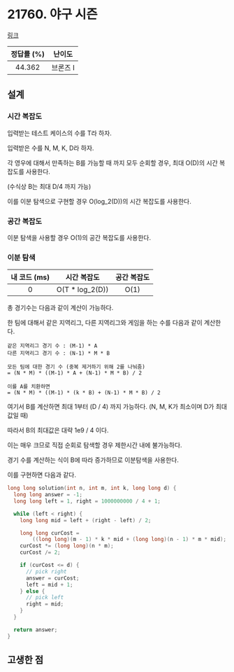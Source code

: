 # 21760. 야구 시즌

[링크](https://www.acmicpc.net/problem/21756)

| 정답률 (%) |  난이도  |
| :--------: | :------: |
|   44.362   | 브론즈 I |

## 설계

### 시간 복잡도

입력받는 테스트 케이스의 수를 T라 하자.

입력받은 수를 N, M, K, D라 하자.

각 영우에 대해서 만족하는 B를 가능할 때 까지 모두 순회할 경우, 최대 O(D)의 시간 복잡도를 사용한다.

(수식상 B는 최대 D/4 까지 가능)

이를 이분 탐색으로 구현할 경우 O(log_2(D))의 시간 복잡도를 사용한다.

### 공간 복잡도

이분 탐색을 사용할 경우 O(1)의 공간 복잡도를 사용한다.

### 이분 탐색

| 내 코드 (ms) |   시간 복잡도    | 공간 복잡도 |
| :----------: | :--------------: | :---------: |
|      0       | O(T \* log_2(D)) |    O(1)     |

총 경기수는 다음과 같이 계산이 가능하다.

한 팀에 대해서 같은 지역리그, 다른 지역리그와 게임을 하는 수를 다음과 같이 계산한다.

```text
같은 지역리그 경기 수 : (M-1) * A
다른 지역리그 경기 수 : (N-1) * M * B

모든 팀에 대한 경기 수 (중복 제거하기 위해 2를 나눠줌)
= (N * M) * ((M-1) * A + (N-1) * M * B) / 2

이를 A를 치환하면
= (N * M) * ((M-1) * (k * B) + (N-1) * M * B) / 2
```

여기서 B를 계산하면 최대 1부터 (D / 4) 까지 가능하다. (N, M, K가 최소이며 D가 최대값일 때)

따라서 B의 최대값은 대략 1e9 / 4 이다.

이는 매우 크므로 직접 순회로 탐색할 경우 제한시간 내에 불가능하다.

경기 수를 계산하는 식이 B에 따라 증가하므로 이분탐색을 사용한다.

이를 구현하면 다음과 같다.

```cpp
long long solution(int n, int m, int k, long long d) {
  long long answer = -1;
  long long left = 1, right = 1000000000 / 4 + 1;

  while (left < right) {
    long long mid = left + (right - left) / 2;

    long long curCost =
        ((long long)(m - 1) * k * mid + (long long)(n - 1) * m * mid);
    curCost *= (long long)(n * m);
    curCost /= 2;

    if (curCost <= d) {
      // pick right
      answer = curCost;
      left = mid + 1;
    } else {
      // pick left
      right = mid;
    }
  }

  return answer;
}
```

## 고생한 점
